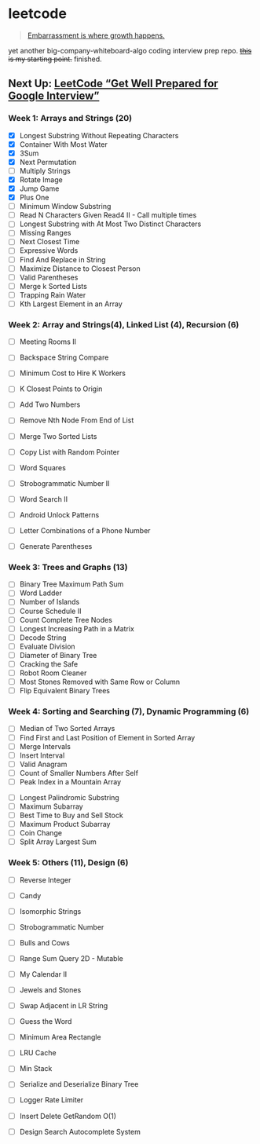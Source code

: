 # leetcode

> [Embarrassment is where growth happens.](https://www.sbnation.com/nba/2018/2/13/17005146/jaylen-brown-boston-celtics-meditation)

yet another big-company-whiteboard-algo coding interview prep repo. <del>[this](https://yangshun.github.io/tech-interview-handbook/best-practice-questions/) is my starting point.</del> finished.

## Next Up: [LeetCode “Get Well Prepared for Google Interview”][google]

### Week 1: Arrays and Strings (20)

- [x] Longest Substring Without Repeating Characters
- [x] Container With Most Water
- [x] 3Sum
- [x] Next Permutation
- [ ] Multiply Strings
- [x] Rotate Image
- [x] Jump Game
- [x] Plus One
- [ ] Minimum Window Substring
- [ ] Read N Characters Given Read4 II - Call multiple times
- [ ] Longest Substring with At Most Two Distinct Characters
- [ ] Missing Ranges
- [ ] Next Closest Time
- [ ] Expressive Words
- [ ] Find And Replace in String
- [ ] Maximize Distance to Closest Person
- [ ] Valid Parentheses
- [ ] Merge k Sorted Lists
- [ ] Trapping Rain Water
- [ ] Kth Largest Element in an Array

### Week 2: Array and Strings(4), Linked List (4), Recursion (6)

- [ ] Meeting Rooms II
- [ ] Backspace String Compare
- [ ] Minimum Cost to Hire K Workers
- [ ] K Closest Points to Origin

- [ ] Add Two Numbers
- [ ] Remove Nth Node From End of List
- [ ] Merge Two Sorted Lists
- [ ] Copy List with Random Pointer

- [ ] Word Squares
- [ ] Strobogrammatic Number II
- [ ] Word Search II
- [ ] Android Unlock Patterns
- [ ] Letter Combinations of a Phone Number
- [ ] Generate Parentheses

### Week 3: Trees and Graphs (13)

- [ ] Binary Tree Maximum Path Sum
- [ ] Word Ladder
- [ ] Number of Islands
- [ ] Course Schedule II
- [ ] Count Complete Tree Nodes
- [ ] Longest Increasing Path in a Matrix
- [ ] Decode String
- [ ] Evaluate Division
- [ ] Diameter of Binary Tree
- [ ] Cracking the Safe
- [ ] Robot Room Cleaner
- [ ] Most Stones Removed with Same Row or Column
- [ ] Flip Equivalent Binary Trees

### Week 4: Sorting and Searching (7), Dynamic Programming (6)

- [ ] Median of Two Sorted Arrays
- [ ] Find First and Last Position of Element in Sorted Array
- [ ] Merge Intervals
- [ ] Insert Interval
- [ ] Valid Anagram
- [ ] Count of Smaller Numbers After Self
- [ ] Peak Index in a Mountain Array

* [ ] Longest Palindromic Substring
* [ ] Maximum Subarray
* [ ] Best Time to Buy and Sell Stock
* [ ] Maximum Product Subarray
* [ ] Coin Change
* [ ] Split Array Largest Sum

### Week 5: Others (11), Design (6)

- [ ] Reverse Integer
- [ ] Candy
- [ ] Isomorphic Strings
- [ ] Strobogrammatic Number
- [ ] Bulls and Cows
- [ ] Range Sum Query 2D - Mutable
- [ ] My Calendar II
- [ ] Jewels and Stones
- [ ] Swap Adjacent in LR String
- [ ] Guess the Word
- [ ] Minimum Area Rectangle

- [ ] LRU Cache
- [ ] Min Stack
- [ ] Serialize and Deserialize Binary Tree
- [ ] Logger Rate Limiter
- [ ] Insert Delete GetRandom O(1)
- [ ] Design Search Autocomplete System

[google]: https://leetcode.com/explore/interview/card/google/
